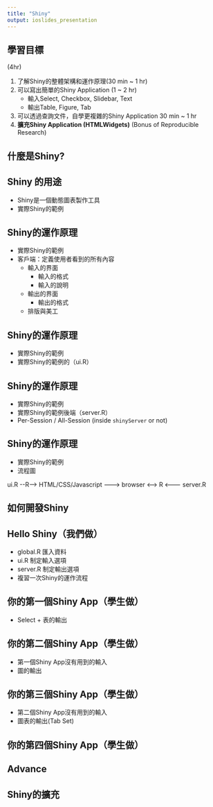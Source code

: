 ```yaml
---
title: "Shiny"
output: ioslides_presentation
---
```


## 學習目標

(4hr)
1. 了解Shiny的整體架構和運作原理(30 min ~ 1 hr)
2. 可以寫出簡單的Shiny Application (1 ~ 2 hr)
    - 輸入Select, Checkbox, Slidebar, Text
    - 輸出Table, Figure, Tab
3. 可以透過查詢文件，自學更複雜的Shiny Application 30 min ~ 1 hr
4. **擴充Shiny Application (HTMLWidgets)** (Bonus of Reproducible Research)

## 什麼是Shiny?

## Shiny 的用途 

- Shiny是一個動態圖表製作工具
- 實際Shiny的範例

## Shiny的運作原理

- 實際Shiny的範例
- 客戶端：定義使用者看到的所有內容
    - 輸入的界面
        - 輸入的格式
        - 輸入的說明
    - 輸出的界面
        - 輸出的格式
    - 排版與美工
    
## Shiny的運作原理

- 實際Shiny的範例
- 實際Shiny的範例的（ui.R）

## Shiny的運作原理

- 實際Shiny的範例
- 實際Shiny的範例後端（server.R）
- Per-Session / All-Session (inside `shinyServer` or not)

## Shiny的運作原理

- 實際Shiny的範例
- 流程圖

ui.R --R--> HTML/CSS/Javascript ---> browser <--> R <--- server.R

## 如何開發Shiny

## Hello Shiny（我們做）

- global.R 匯入資料
- ui.R 制定輸入選項
- server.R 制定輸出選項
- 複習一次Shiny的運作流程

## 你的第一個Shiny App（學生做）

- Select + 表的輸出

## 你的第二個Shiny App（學生做）

- 第一個Shiny App沒有用到的輸入
- 圖的輸出

## 你的第三個Shiny App（學生做）

- 第二個Shiny App沒有用到的輸入
- 圖表的輸出(Tab Set)

## 你的第四個Shiny App（學生做）

## Advance

## Shiny的擴充


